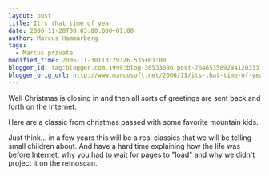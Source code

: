 ```yaml
---
layout: post
title: It's that time of year
date: 2006-11-28T08:03:00.000+01:00
author: Marcus Hammarberg
tags:
  - Marcus private
modified_time: 2006-11-30T13:29:26.535+01:00
blogger_id: tag:blogger.com,1999:blog-36533086.post-764653589294120333
blogger_orig_url: http://www.marcusoft.net/2006/11/its-that-time-of-year.html
---
```


Well
Christmas is closing in and then all sorts of greetings are sent back
and forth on the Internet.

Here are a classic from christmas passed with some favorite mountain
kids.


Just think... in a few years this will be a real classics that we will
be telling small children about. And have a hard time explaining how the
life was before Internet, why you had to wait for pages to "load" and
why we didn't project it on the retnoscan.
